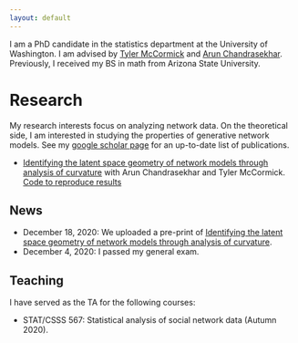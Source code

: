 ```yaml
---
layout: default
---
```


I am a PhD candidate in the statistics department at the University of Washington. I am advised by [Tyler McCormick](https://thmccormick.github.io/) and [Arun Chandrasekhar](https://web.stanford.edu/~arungc/). Previously, I received my BS in math from Arizona State University.



# Research 
My research interests focus on analyzing network data. On the theoretical side, I am interested in studying the properties of generative network models. 
See my [google scholar page](https://scholar.google.com/citations?user=Ab-RAckAAAAJ&hl=en) for an up-to-date list of publications. 

- [Identifying the latent space geometry of network models through analysis of curvature](https://arxiv.org/abs/2012.10559) with Arun Chandrasekhar and Tyler McCormick. [Code to reproduce results](https://github.com/slubold/LS_Geometry)



## News 
- December 18, 2020: We uploaded a pre-print of [Identifying the latent space geometry of network models through analysis of curvature](https://arxiv.org/abs/2012.10559). 
- December 4, 2020: I passed my general exam. 


## Teaching

I have served as the TA for the following courses:
- STAT/CSSS 567: Statistical analysis of social network data (Autumn 2020). 

